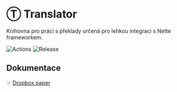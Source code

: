 # Ⓣ Translator
Knihovna pro práci s překlady určená pro lehkou integraci s Nette frameworkem.

![Actions](https://github.com/liquiddesign/translator/actions/workflows/php.yml/badge.svg)
![Release](https://img.shields.io/github/v/release/liquiddesign/translator)

## Dokumentace
☞ [Dropbox paper](https://paper.dropbox.com/doc/T-Translator--A~FxWdhKNlAFbPt~sLaW4NkmAg-4xsVhCJK8Y8aNu8EcgjI7)
